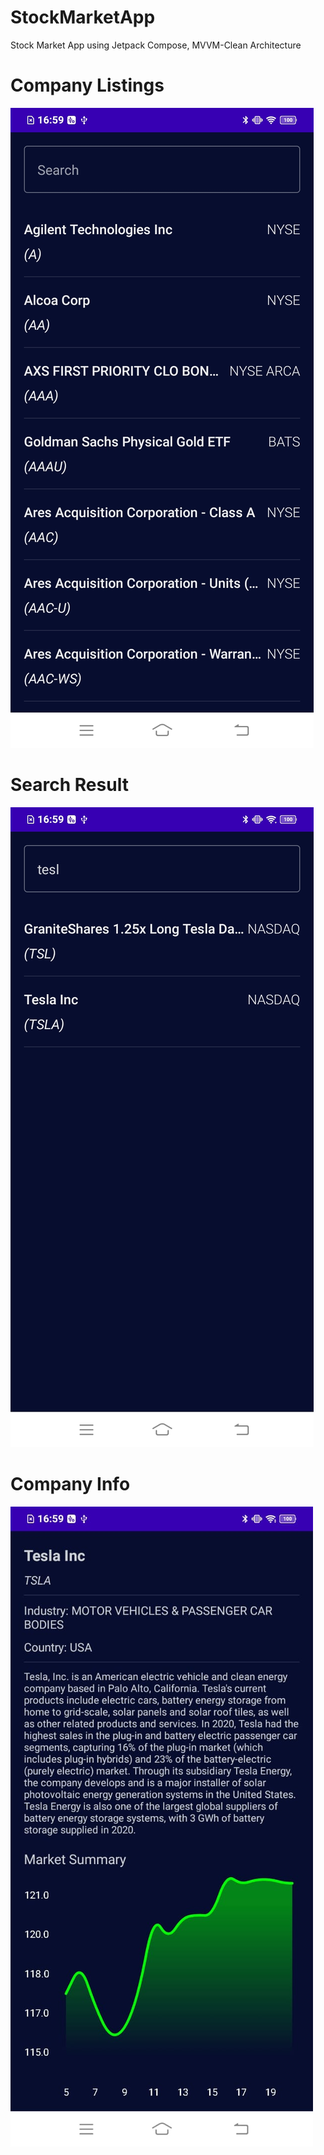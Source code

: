 # StockMarketApp
 Stock Market App using Jetpack Compose, MVVM-Clean Architecture

# Company Listings
![alt text](https://github.com/VivekSharma811/StockMarketApp/blob/master/demo/company_listings.jpeg?raw=true)

# Search Result
![alt text](https://github.com/VivekSharma811/StockMarketApp/blob/master/demo/search_result.jpeg?raw=true)

# Company Info
![alt text](https://github.com/VivekSharma811/StockMarketApp/blob/master/demo/company_info.jpeg?raw=true)